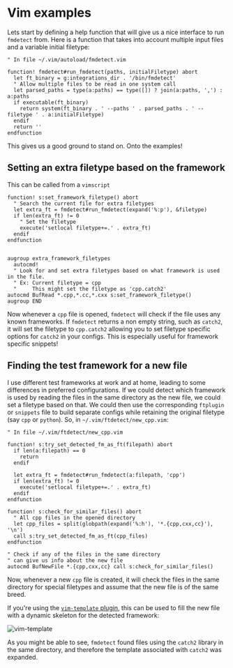 # Vim examples #

Lets start by defining a help function that will give us a nice interface to run `fmdetect` from. Here is a function that takes into account multiple input files and a variable initial filetype:

```vim
" In file ~/.vim/autoload/fmdetect.vim

function! fmdetect#run_fmdetect(paths, initialFiletype) abort
  let ft_binary = g:integrations_dir . '/bin/fmdetect'
  " Allow multiple files to be read in one system call
  let parsed_paths = type(a:paths) == type([]) ? join(a:paths, ',') : a:paths
  if executable(ft_binary)
    return system(ft_binary . ' --paths ' . parsed_paths . ' --filetype ' . a:initialFiletype)
  endif
  return ''
endfunction
```

This gives us a good ground to stand on. Onto the examples!

## Setting an extra filetype based on the framework ##

This can be called from a `vimscript`

```vim
function! s:set_framework_filetype() abort
  " Search the current file for extra filetypes
  let extra_ft = fmdetect#run_fmdetect(expand('%:p'), &filetype)
  if len(extra_ft) != 0
    " Set the filetype
    execute('setlocal filetype+=.' . extra_ft)
  endif
endfunction


augroup extra_framework_filetypes
  autocmd!
  " Look for and set extra filetypes based on what framework is used in the file.
  " Ex: Current filetype = cpp
  "     This might set the filetype as 'cpp.catch2'
autocmd BufRead *.cpp,*.cc,*.cxx s:set_framework_filetype()
augroup END

```

Now whenever a `cpp` file is opened, `fmdetect` will check if the file uses any known frameworks. If `fmdetect` returns a non empty string, such as `catch2`, it will set the filetype to `cpp.catch2` allowing you to set filetype specific options for `catch2` in your configs. This is especially useful for framework specific snippets!

## Finding the test framework for a new file ##

I use different test frameworks at work and at home, leading to some differences in preferred configurations. If we could detect which framework is used by reading the files in the same directory as the new file, we could set a filetype based on that. We could then use the corresponding `ftplugin` or `snippets` file to build separate configs while retaining the original filetype (say `cpp` or `python`). So, in `~/.vim/ftdetect/new_cpp.vim`:


```vim
" In file ~/.vim/ftdetect/new_cpp.vim

function! s:try_set_detected_fm_as_ft(filepath) abort
  if len(a:filepath) == 0
    return
  endif

  let extra_ft = fmdetect#run_fmdetect(a:filepath, 'cpp')
  if len(extra_ft) != 0
    execute('setlocal filetype+=.' . extra_ft)
  endif
endfunction

function! s:check_for_similar_files() abort
  " All cpp files in the opened directory
  let cpp_files = split(globpath(expand('%:h'), '*.{cpp,cxx,cc}'), '\n')
  call s:try_set_detected_fm_as_ft(cpp_files)
endfunction

" Check if any of the files in the same directory
" can give us info about the new file
autocmd BufNewFile *.{cpp,cxx,cc} call s:check_for_similar_files()
```

Now, whenever a new `cpp` file is created, it will check the files in the same directory for special filetypes and assume that the new file is of the same breed.

If you're using the [`vim-template` plugin](https://github.com/srydell/vim-template), this can be used to fill the new file with a dynamic skeleton for the detected framework:

![vim-template](https://media.giphy.com/media/hStxOlws6zdjXFd3wQ/giphy.gif "vim-template")

As you might be able to see, `fmdetect` found files using the `catch2` library in the same directory, and therefore the template associated with `catch2` was expanded.
